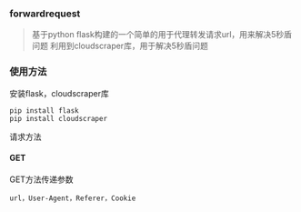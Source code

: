 ### forwardrequest
> 基于python flask构建的一个简单的用于代理转发请求url，用来解决5秒盾问题
> 利用到cloudscraper库，用于解决5秒盾问题

### 使用方法
安装flask，cloudscraper库
```
pip install flask
pip install cloudscraper
```
请求方法
#### GET
GET方法传递参数
```
url，User-Agent，Referer，Cookie
```

